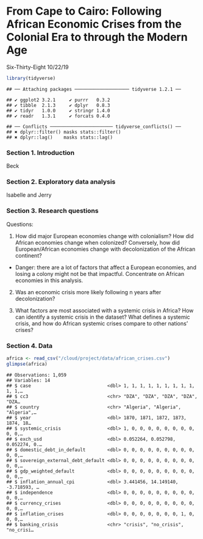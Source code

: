 From Cape to Cairo: Following African Economic Crises from the Colonial
Era to through the Modern Age
================
Six-Thirty-Eight
10/22/19

``` r
library(tidyverse)
```

    ## ── Attaching packages ──────────────────── tidyverse 1.2.1 ──

    ## ✔ ggplot2 3.2.1     ✔ purrr   0.3.2
    ## ✔ tibble  2.1.3     ✔ dplyr   0.8.3
    ## ✔ tidyr   1.0.0     ✔ stringr 1.4.0
    ## ✔ readr   1.3.1     ✔ forcats 0.4.0

    ## ── Conflicts ─────────────────────── tidyverse_conflicts() ──
    ## ✖ dplyr::filter() masks stats::filter()
    ## ✖ dplyr::lag()    masks stats::lag()

### Section 1. Introduction

Beck

### Section 2. Exploratory data analysis

Isabelle and Jerry

### Section 3. Research questions

Questions:

1.  How did major European economies change with colonialism? How did
    African economies change when colonized? Conversely, how did
    European/African economies change with decolonization of the African
    continent?

<!-- end list -->

  - Danger: there are a lot of factors that affect a European economies,
    and losing a colony might not be that impactful. Concentrate on
    African economies in this analysis.

<!-- end list -->

2.  Was an economic crisis more likely following n years after
    decolonization?

3.  What factors are most associated with a systemic crisis in Africa?
    How can identify a systemic crisis in the dataset? What defines a
    systemic crisis, and how do African systemic crises compare to other
    nations’ crises?

### Section 4. Data

``` r
africa <- read_csv("/cloud/project/data/african_crises.csv")
glimpse(africa)
```

    ## Observations: 1,059
    ## Variables: 14
    ## $ case                            <dbl> 1, 1, 1, 1, 1, 1, 1, 1, 1, 1, 1,…
    ## $ cc3                             <chr> "DZA", "DZA", "DZA", "DZA", "DZA…
    ## $ country                         <chr> "Algeria", "Algeria", "Algeria",…
    ## $ year                            <dbl> 1870, 1871, 1872, 1873, 1874, 18…
    ## $ systemic_crisis                 <dbl> 1, 0, 0, 0, 0, 0, 0, 0, 0, 0, 0,…
    ## $ exch_usd                        <dbl> 0.052264, 0.052798, 0.052274, 0.…
    ## $ domestic_debt_in_default        <dbl> 0, 0, 0, 0, 0, 0, 0, 0, 0, 0, 0,…
    ## $ sovereign_external_debt_default <dbl> 0, 0, 0, 0, 0, 0, 0, 0, 0, 0, 0,…
    ## $ gdp_weighted_default            <dbl> 0, 0, 0, 0, 0, 0, 0, 0, 0, 0, 0,…
    ## $ inflation_annual_cpi            <dbl> 3.441456, 14.149140, -3.718593, …
    ## $ independence                    <dbl> 0, 0, 0, 0, 0, 0, 0, 0, 0, 0, 0,…
    ## $ currency_crises                 <dbl> 0, 0, 0, 0, 0, 0, 0, 0, 0, 0, 0,…
    ## $ inflation_crises                <dbl> 0, 0, 0, 0, 0, 0, 0, 1, 0, 0, 0,…
    ## $ banking_crisis                  <chr> "crisis", "no_crisis", "no_crisi…
